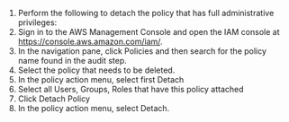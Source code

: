 1. Perform the following to detach the policy that has full administrative privileges:
2. Sign in to the AWS Management Console and open the IAM console at https://console.aws.amazon.com/iam/.
3. In the navigation pane, click Policies and then search for the policy name found in the audit step. 
4. Select the policy that needs to be deleted. 
5. In the policy action menu, select first Detach 
6. Select all Users, Groups, Roles that have this policy attached
7. Click Detach Policy 
8. In the policy action menu, select Detach.